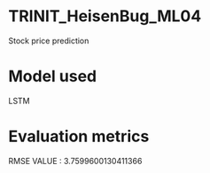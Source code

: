 # TRINIT_HeisenBug_ML04
Stock price prediction

# Model used 
LSTM 

 # Evaluation metrics
RMSE VALUE : 3.7599600130411366
